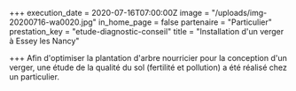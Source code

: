 +++
execution_date = 2020-07-16T07:00:00Z
image = "/uploads/img-20200716-wa0020.jpg"
in_home_page = false
partenaire = "Particulier"
prestation_key = "etude-diagnostic-conseil"
title = "Installation d'un verger à Essey les Nancy"

+++
Afin d'optimiser la plantation d'arbre nourricier pour la conception d'un verger, une étude de la qualité du sol (fertilité et pollution) a été réalisé chez un particulier.